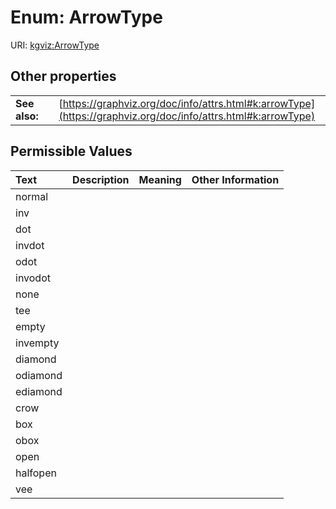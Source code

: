 
# Enum: ArrowType




URI: [kgviz:ArrowType](https://w3id.org/kgviz/ArrowType)


## Other properties

|  |  |  |
| --- | --- | --- |
| **See also:** | | [https://graphviz.org/doc/info/attrs.html#k:arrowType](https://graphviz.org/doc/info/attrs.html#k:arrowType) |

## Permissible Values

| Text | Description | Meaning | Other Information |
| :--- | :---: | :---: | ---: |
| normal |  |  |  |
| inv |  |  |  |
| dot |  |  |  |
| invdot |  |  |  |
| odot |  |  |  |
| invodot |  |  |  |
| none |  |  |  |
| tee |  |  |  |
| empty |  |  |  |
| invempty |  |  |  |
| diamond |  |  |  |
| odiamond |  |  |  |
| ediamond |  |  |  |
| crow |  |  |  |
| box |  |  |  |
| obox |  |  |  |
| open |  |  |  |
| halfopen |  |  |  |
| vee |  |  |  |

